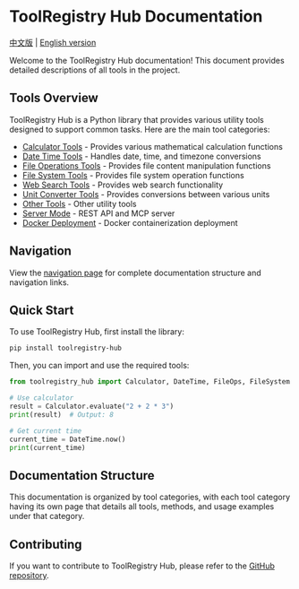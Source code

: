 # ToolRegistry Hub Documentation

[中文版](docs/readme_zh.md) | [English version](docs/readme_en.md)

Welcome to the ToolRegistry Hub documentation! This document provides detailed descriptions of all tools in the project.

## Tools Overview

ToolRegistry Hub is a Python library that provides various utility tools designed to support common tasks. Here are the main tool categories:

- [Calculator Tools](docs/en/calculator.md) - Provides various mathematical calculation functions
- [Date Time Tools](docs/en/datetime.md) - Handles date, time, and timezone conversions
- [File Operations Tools](docs/en/file_ops.md) - Provides file content manipulation functions
- [File System Tools](docs/en/filesystem.md) - Provides file system operation functions
- [Web Search Tools](docs/en/websearch/index.md) - Provides web search functionality
- [Unit Converter Tools](docs/en/unit_converter.md) - Provides conversions between various units
- [Other Tools](docs/en/other_tools.md) - Other utility tools
- [Server Mode](docs/en/server.md) - REST API and MCP server
- [Docker Deployment](docs/en/docker.md) - Docker containerization deployment

## Navigation

View the [navigation page](docs/en/navigation.md) for complete documentation structure and navigation links.

## Quick Start

To use ToolRegistry Hub, first install the library:

```bash
pip install toolregistry-hub
```

Then, you can import and use the required tools:

```python
from toolregistry_hub import Calculator, DateTime, FileOps, FileSystem

# Use calculator
result = Calculator.evaluate("2 + 2 * 3")
print(result)  # Output: 8

# Get current time
current_time = DateTime.now()
print(current_time)
```

## Documentation Structure

This documentation is organized by tool categories, with each tool category having its own page that details all tools, methods, and usage examples under that category.

## Contributing

If you want to contribute to ToolRegistry Hub, please refer to the [GitHub repository](https://github.com/Oaklight/toolregistry-hub).
